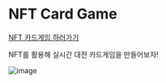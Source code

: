 # NFT Card Game

[NFT 카드게임 하러가기](https://nft-card-game-web3-pied.vercel.app/)

NFT를 활용해 실시간 대전 카드게임을 만들어보자!

![image](https://github.com/kwb020312/NFT_Card_Game_Web3/assets/46777310/817ba11a-a4f3-41b4-9a20-b75ea11ee9db)
